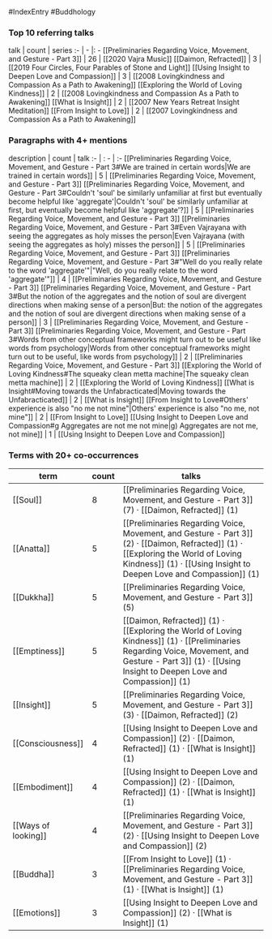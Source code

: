 #IndexEntry #Buddhology

### Top 10 referring talks
talk | count | series
:- | - |: -
[[Preliminaries Regarding Voice, Movement, and Gesture - Part 3]] | 26 | [[2020 Vajra Music]]
[[Daimon, Refracted]] | 3 | [[2019 Four Circles, Four Parables of Stone and Light]]
[[Using Insight to Deepen Love and Compassion]] | 3 | [[2008 Lovingkindness and Compassion As a Path to Awakening]]
[[Exploring the World of Loving Kindness]] | 2 | [[2008 Lovingkindness and Compassion As a Path to Awakening]]
[[What is Insight]] | 2 | [[2007 New Years Retreat Insight Meditation]]
[[From Insight to Love]] | 2 | [[2007 Lovingkindness and Compassion As a Path to Awakening]]

### Paragraphs with 4+ mentions
description | count | talk
:- | : - | :-
[[Preliminaries Regarding Voice, Movement, and Gesture - Part 3#We are trained in certain words\|We are trained in certain words]] | 5 | [[Preliminaries Regarding Voice, Movement, and Gesture - Part 3]]
[[Preliminaries Regarding Voice, Movement, and Gesture - Part 3#Couldn't 'soul' be similarly unfamiliar at first but eventually become helpful like 'aggregate'\|Couldn't 'soul' be similarly unfamiliar at first, but eventually become helpful like 'aggregate'?]] | 5 | [[Preliminaries Regarding Voice, Movement, and Gesture - Part 3]]
[[Preliminaries Regarding Voice, Movement, and Gesture - Part 3#Even Vajrayana with seeing the aggregates as holy misses the person\|Even Vajrayana (with seeing the aggregates as holy) misses the person]] | 5 | [[Preliminaries Regarding Voice, Movement, and Gesture - Part 3]]
[[Preliminaries Regarding Voice, Movement, and Gesture - Part 3#"Well do you really relate to the word 'aggregate'"\|"Well, do you really relate to the word 'aggregate'"]] | 4 | [[Preliminaries Regarding Voice, Movement, and Gesture - Part 3]]
[[Preliminaries Regarding Voice, Movement, and Gesture - Part 3#But the notion of the aggregates and the notion of soul are divergent directions when making sense of a person\|But: the notion of the aggregates and the notion of soul are divergent directions when making sense of a person]] | 3 | [[Preliminaries Regarding Voice, Movement, and Gesture - Part 3]]
[[Preliminaries Regarding Voice, Movement, and Gesture - Part 3#Words from other conceptual frameworks might turn out to be useful like words from psychology\|Words from other conceptual frameworks might turn out to be useful, like words from psychology]] | 2 | [[Preliminaries Regarding Voice, Movement, and Gesture - Part 3]]
[[Exploring the World of Loving Kindness#The squeaky clean metta machine\|The squeaky clean metta machine]] | 2 | [[Exploring the World of Loving Kindness]]
[[What is Insight#Moving towards the Unfabracticated\|Moving towards the Unfabracticated]] | 2 | [[What is Insight]]
[[From Insight to Love#Others' experience is also "no me not mine"\|Others' experience is also "no me, not mine"]] | 2 | [[From Insight to Love]]
[[Using Insight to Deepen Love and Compassion#g Aggregates are not me not mine\|g) Aggregates are not me, not mine]] | 1 | [[Using Insight to Deepen Love and Compassion]]

### Terms with 20+ co-occurrences
term | count | talks
-|-|-
[[Soul]] | 8 | <span class="counts">[[Preliminaries Regarding Voice, Movement, and Gesture - Part 3]] (7) · [[Daimon, Refracted]] (1)</span> 
[[Anatta]] | 5 | <span class="counts">[[Preliminaries Regarding Voice, Movement, and Gesture - Part 3]] (2) · [[Daimon, Refracted]] (1) · [[Exploring the World of Loving Kindness]] (1) · [[Using Insight to Deepen Love and Compassion]] (1)</span> 
[[Dukkha]] | 5 | <span class="counts">[[Preliminaries Regarding Voice, Movement, and Gesture - Part 3]] (5)</span> 
[[Emptiness]] | 5 | <span class="counts">[[Daimon, Refracted]] (1) · [[Exploring the World of Loving Kindness]] (1) · [[Preliminaries Regarding Voice, Movement, and Gesture - Part 3]] (1) · [[Using Insight to Deepen Love and Compassion]] (1)</span> 
[[Insight]] | 5 | <span class="counts">[[Preliminaries Regarding Voice, Movement, and Gesture - Part 3]] (3) · [[Daimon, Refracted]] (2)</span> 
[[Consciousness]] | 4 | <span class="counts">[[Using Insight to Deepen Love and Compassion]] (2) · [[Daimon, Refracted]] (1) · [[What is Insight]] (1)</span> 
[[Embodiment]] | 4 | <span class="counts">[[Using Insight to Deepen Love and Compassion]] (2) · [[Daimon, Refracted]] (1) · [[What is Insight]] (1)</span> 
[[Ways of looking]] | 4 | <span class="counts">[[Preliminaries Regarding Voice, Movement, and Gesture - Part 3]] (2) · [[Using Insight to Deepen Love and Compassion]] (2)</span> 
[[Buddha]] | 3 | <span class="counts">[[From Insight to Love]] (1) · [[Preliminaries Regarding Voice, Movement, and Gesture - Part 3]] (1) · [[What is Insight]] (1)</span> 
[[Emotions]] | 3 | <span class="counts">[[Using Insight to Deepen Love and Compassion]] (2) · [[What is Insight]] (1)</span> 

